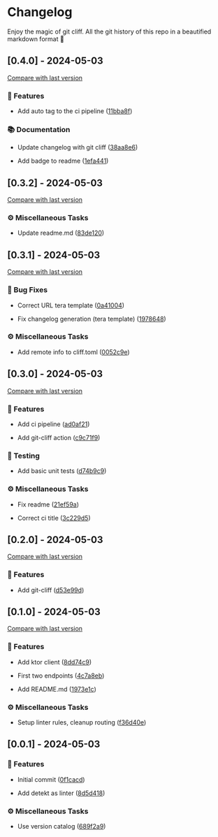 # Changelog

Enjoy the magic of git cliff. All the git history of this repo in a beautified markdown format 🫶
## [0.4.0] - 2024-05-03

[Compare with last version](https://github.com/amasotti/currency-api/compare/be4365fcd0c4183787f19a01231fa3890198f1a8..1efa441368c55ccff1d68569360d313949e67352)
### 🚀 Features


- Add auto tag to the ci pipeline ([11bba8f](https://github.com/amasotti/currency-api/commit/11bba8f755f651a05a5766ec00546d49d12c3d8f))

### 📚 Documentation


- Update changelog with git cliff ([38aa8e6](https://github.com/amasotti/currency-api/commit/38aa8e62c9057c86b719a60ffbf491250b13ac2d))

- Add badge to readme ([1efa441](https://github.com/amasotti/currency-api/commit/1efa441368c55ccff1d68569360d313949e67352))

## [0.3.2] - 2024-05-03

[Compare with last version](https://github.com/amasotti/currency-api/compare/1978648a610741581853b94ef6f71e51ff3cf9bf..be4365fcd0c4183787f19a01231fa3890198f1a8)
### ⚙️ Miscellaneous Tasks


- Update readme.md ([83de120](https://github.com/amasotti/currency-api/commit/83de12081e54112b43ba37a748a387d9388e7ab2))

## [0.3.1] - 2024-05-03

[Compare with last version](https://github.com/amasotti/currency-api/compare/e03298dedf2a140e10db3aa885be2a1bc4de1d62..1978648a610741581853b94ef6f71e51ff3cf9bf)
### 🐛 Bug Fixes


- Correct URL tera template ([0a41004](https://github.com/amasotti/currency-api/commit/0a410047bb4ec9821cec8933c5941e17e78d6592))

- Fix changelog generation (tera template) ([1978648](https://github.com/amasotti/currency-api/commit/1978648a610741581853b94ef6f71e51ff3cf9bf))

### ⚙️ Miscellaneous Tasks


- Add remote info to cliff.toml ([0052c9e](https://github.com/amasotti/currency-api/commit/0052c9e6d089b10091403cc8317e3f508ab8de30))

## [0.3.0] - 2024-05-03

[Compare with last version](https://github.com/amasotti/currency-api/compare/d53e99db6f3be7aedb3b5711d6f3e06c81864ae9..e03298dedf2a140e10db3aa885be2a1bc4de1d62)
### 🚀 Features


- Add ci pipeline ([ad0af21](https://github.com/amasotti/currency-api/commit/ad0af2188dba7cb509fe6a64f97293339e3f98c3))

- Add git-cliff action ([c9c71f9](https://github.com/amasotti/currency-api/commit/c9c71f93c0187613ff0d0544dc73f53da779e8cd))

### 🧪 Testing


- Add basic unit tests ([d74b9c9](https://github.com/amasotti/currency-api/commit/d74b9c931939f976946a2393f4d0e0a1b8387469))

### ⚙️ Miscellaneous Tasks


- Fix readme ([21ef59a](https://github.com/amasotti/currency-api/commit/21ef59af39cfb2d76b50a6c2f58fe34c59ef30c7))

- Correct ci title ([3c229d5](https://github.com/amasotti/currency-api/commit/3c229d5e59b03f5ba06156f603f94e9b21cd3ffb))

## [0.2.0] - 2024-05-03

[Compare with last version](https://github.com/amasotti/currency-api/compare/1973e1c99a07b38f097652f8b37d93655178af81..d53e99db6f3be7aedb3b5711d6f3e06c81864ae9)
### 🚀 Features


- Add git-cliff ([d53e99d](https://github.com/amasotti/currency-api/commit/d53e99db6f3be7aedb3b5711d6f3e06c81864ae9))

## [0.1.0] - 2024-05-03

[Compare with last version](https://github.com/amasotti/currency-api/compare/8d5d41817a95cf568aa2198ea663bebcd88dbcd3..1973e1c99a07b38f097652f8b37d93655178af81)
### 🚀 Features


- Add ktor client ([8dd74c9](https://github.com/amasotti/currency-api/commit/8dd74c9382e93bb50820299b549a11fcd9938eef))

- First two endpoints ([4c7a8eb](https://github.com/amasotti/currency-api/commit/4c7a8eb53a98683866185619510a920ab4417e77))

- Add README.md ([1973e1c](https://github.com/amasotti/currency-api/commit/1973e1c99a07b38f097652f8b37d93655178af81))

### ⚙️ Miscellaneous Tasks


- Setup linter rules, cleanup routing ([f36d40e](https://github.com/amasotti/currency-api/commit/f36d40ef4ed6d61f1301cb0b4495002cb993d268))

## [0.0.1] - 2024-05-03

### 🚀 Features


- Initial commit ([0f1cacd](https://github.com/amasotti/currency-api/commit/0f1cacda5db673b00e2b2923d5b9a3416916d23b))

- Add detekt as linter ([8d5d418](https://github.com/amasotti/currency-api/commit/8d5d41817a95cf568aa2198ea663bebcd88dbcd3))

### ⚙️ Miscellaneous Tasks


- Use version catalog ([689f2a9](https://github.com/amasotti/currency-api/commit/689f2a9ef539d965ed4efc368e15721f9b3bef5a))

<!-- generated by git-cliff -->

